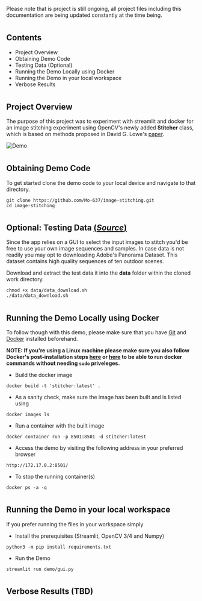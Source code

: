 Please note that is project is still ongoing, all project files including this documentation are being updated constantly at the time being.

#

## Contents
- Project Overview
- Obtaining Demo Code
- Testing Data (Optional)
- Running the Demo Locally using Docker
- Running the Demo in your local workspace
- Verbose Results

#
## Project Overview
The purpose of this project was to experiment with streamlit and docker for an image stitching experiment using OpenCV's newly added **Stitcher** class, which is based on methods proposed in David G. Lowe's [paper](http://matthewalunbrown.com/papers/ijcv2007.pdf).

![Demo](assets/demo.gif)

#
## Obtaining Demo Code

To get started clone the demo code to your local device and navigate to that directory.
```
git clone https://github.com/Mo-637/image-stitching.git
cd image-stitching
```

#
## **Optional:** Testing Data [(*Source*)](https://sourceforge.net/adobe/adobedatasets/panoramas/home/Home/)
Since the app relies on a GUI to select the input images to stitch you'd be free to use your own image sequences and samples. 
In case data is not readily you may opt to downloading Adobe's Panorama Dataset. This dataset contains high quality sequences of ten outdoor scenes.

Download and extract the test data it into the **data** folder within the cloned work directory.

```
chmod +x data/data_download.sh
./data/data_download.sh
```

#
## Running the Demo Locally using Docker
To follow though with this demo, please make sure that you have 
[Git](https://github.com/git-guides/install-git) 
and 
[Docker](https://docs.docker.com/get-docker/) installed beforehand. 

**NOTE: If you're using a Linux machine please make sure you also follow Docker's post-installation steps 
[here](https://docs.docker.com/engine/install/linux-postinstall/) 
or 
[here](https://docs.docker.com/engine/security/rootless/) 
to be able to run docker commands without needing ```sudo``` priveleges.**

- Build the docker image
```
docker build -t 'stitcher:latest' .
```

- As a sanity check, make sure the image has been built and is listed using
```
docker images ls
```
- Run a container with the built image
```
docker container run -p 8501:8501 -d stitcher:latest
```
- Access the demo by visiting the following address in your preferred browser
```
http://172.17.0.2:8501/
```
- To stop the running container(s)
```
docker ps -a -q
```

#
## Running the Demo in your local workspace
If you prefer running the files in your workspace simply
- Install the prerequisites (Streamlit, OpenCV 3/4 and Numpy)
```
python3 -m pip install requirements.txt
```
- Run the Demo
```
streamlit run demo/gui.py
```

#
## Verbose Results (TBD)